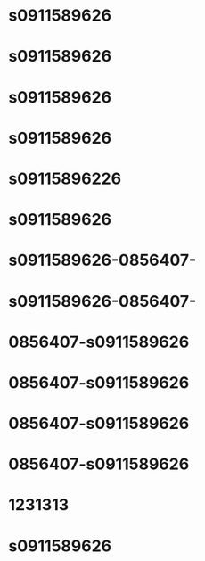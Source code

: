 # s0911589626
# s0911589626
# s0911589626
# s0911589626
# s09115896226
# s0911589626
# s0911589626-0856407-
# s0911589626-0856407-
# 0856407-s0911589626
# 0856407-s0911589626
# 0856407-s0911589626
# 0856407-s0911589626
# 1231313
# s0911589626
